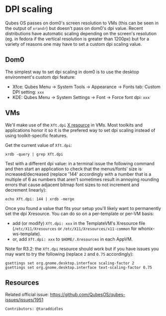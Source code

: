 DPI scaling
===========

Qubes OS passes on dom0's screen resolution to VMs (this can be seen in the output of `xrandr`) but doesn't pass on dom0's dpi value. Recent distributions have automatic scaling depending on the screen's resolution (eg. in fedora if the vertical resolution is greater than 1200px) but for a variety of reasons one may have to set a custom dpi scaling value.


Dom0
----

The simplest way to set dpi scaling in dom0 is to use the desktop environment's custom dpi feature:

- Xfce: Qubes Menu → System Tools → Appearance → Fonts tab: Custom DPI setting: `xxx`
- KDE: Qubes Menu → System Settings → Font → Force font dpi: `xxx`


VMs
---

We'll make use of the `Xft.dpi` [X resource](https://en.wikipedia.org/wiki/X_resources) in VMs. Most toolkits and applications honor it so it is the prefered way to set dpi scaling instead of using toolkit-specific features.

Get the current value of `Xft.dpi`:

~~~
xrdb -query | grep Xft.dpi
~~~

Test with a different dpi value: in a terminal issue the following command and then start an application to check that the menus/fonts' size is increased/decreased (replace '144' accordingly with a number that is a multiple of 6 as numbers that aren't sometimes result in annoying rounding errors that cause adjacent bitmap font sizes to not increment and decrement linearly):

~~~
echo Xft.dpi: 144 | xrdb -merge
~~~

Once you found a value that fits your setup you'll likely want to permanently set the dpi Xresource. You can do so on a per-template or per-VM basis:

- add (or modify) `Xft.dpi: xxx` in the TemplateVM's Xresource file (`/etc/X11/Xresources` or `/etc/X11/Xresources/x11-common` for whonix-ws-template).
- or, add `Xft.dpi: xxx` to `$HOME/.Xresources` in each AppVM.


Note for R3.2: the `Xft.dpi` resource should work but if you have issues you may want to try the following (replace `2` and `0.75` accordingly):

~~~
gsettings set org.gnome.desktop.interface scaling-factor 2
gsettings set org.gnome.desktop.interface text-scaling-factor 0.75
~~~


Resources
---------

Related official issue: https://github.com/QubesOS/qubes-issues/issues/1951


`Contributors: @taraddidles`
